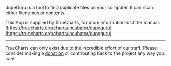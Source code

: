 dupeGuru is a tool to find duplicate files on your computer. It can scan either filenames or contents.

This App is supplied by TrueCharts, for more information visit the manual: [https://truecharts.org/charts/incubator/dupeguru](https://truecharts.org/charts/incubator/dupeguru)

---

TrueCharts can only exist due to the incredible effort of our staff.
Please consider making a [donation](https://truecharts.org/sponsor) or contributing back to the project any way you can!
